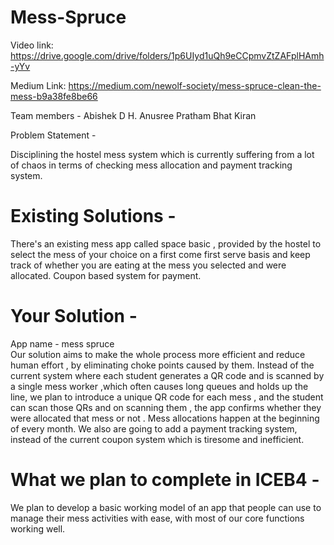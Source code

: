 # Mess-Spruce

Video link: https://drive.google.com/drive/folders/1p6UIyd1uQh9eCCpmvZtZAFplHAmh-yYv

Medium Link: https://medium.com/newolf-society/mess-spruce-clean-the-mess-b9a38fe8be66

Team members - 
Abishek D
H. Anusree
Pratham Bhat
Kiran 

Problem Statement - 

Disciplining  the hostel mess system which is currently suffering from a lot of chaos in terms of checking mess allocation and payment tracking system.

# Existing Solutions - 

There's an existing mess app called space basic , provided by the hostel to select the mess of your choice on a first come first serve basis and keep track of whether you are eating at the mess you selected and were allocated.
Coupon based system for payment.

# Your Solution -
App name - mess spruce<br>
Our solution aims to make the whole process more efficient and reduce human effort , by eliminating choke points caused by them.
Instead of the current system where each student generates a QR code and is scanned by a single mess worker ,which often causes long queues and holds up the line, we plan to introduce a unique QR code for each mess , and the student can scan those QRs and on scanning them , the app confirms whether they were allocated that mess or not . Mess allocations happen at the beginning of every month.
We also are going to add a payment tracking system, instead of the current coupon system which is tiresome and inefficient.

# What we plan to complete in ICEB4 -

We plan to develop a basic working model of an app that people can use to manage their mess activities with ease, with most of our core functions working well.
